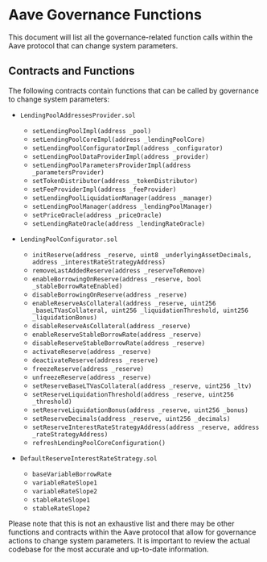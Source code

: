 # Aave Governance Functions

This document will list all the governance-related function calls within the Aave protocol that can change system parameters.

## Contracts and Functions

The following contracts contain functions that can be called by governance to change system parameters:

- `LendingPoolAddressesProvider.sol`
  - `setLendingPoolImpl(address _pool)`
  - `setLendingPoolCoreImpl(address _lendingPoolCore)`
  - `setLendingPoolConfiguratorImpl(address _configurator)`
  - `setLendingPoolDataProviderImpl(address _provider)`
  - `setLendingPoolParametersProviderImpl(address _parametersProvider)`
  - `setTokenDistributor(address _tokenDistributor)`
  - `setFeeProviderImpl(address _feeProvider)`
  - `setLendingPoolLiquidationManager(address _manager)`
  - `setLendingPoolManager(address _lendingPoolManager)`
  - `setPriceOracle(address _priceOracle)`
  - `setLendingRateOracle(address _lendingRateOracle)`

- `LendingPoolConfigurator.sol`
  - `initReserve(address _reserve, uint8 _underlyingAssetDecimals, address _interestRateStrategyAddress)`
  - `removeLastAddedReserve(address _reserveToRemove)`
  - `enableBorrowingOnReserve(address _reserve, bool _stableBorrowRateEnabled)`
  - `disableBorrowingOnReserve(address _reserve)`
  - `enableReserveAsCollateral(address _reserve, uint256 _baseLTVasCollateral, uint256 _liquidationThreshold, uint256 _liquidationBonus)`
  - `disableReserveAsCollateral(address _reserve)`
  - `enableReserveStableBorrowRate(address _reserve)`
  - `disableReserveStableBorrowRate(address _reserve)`
  - `activateReserve(address _reserve)`
  - `deactivateReserve(address _reserve)`
  - `freezeReserve(address _reserve)`
  - `unfreezeReserve(address _reserve)`
  - `setReserveBaseLTVasCollateral(address _reserve, uint256 _ltv)`
  - `setReserveLiquidationThreshold(address _reserve, uint256 _threshold)`
  - `setReserveLiquidationBonus(address _reserve, uint256 _bonus)`
  - `setReserveDecimals(address _reserve, uint256 _decimals)`
  - `setReserveInterestRateStrategyAddress(address _reserve, address _rateStrategyAddress)`
  - `refreshLendingPoolCoreConfiguration()`

- `DefaultReserveInterestRateStrategy.sol`
  - `baseVariableBorrowRate`
  - `variableRateSlope1`
  - `variableRateSlope2`
  - `stableRateSlope1`
  - `stableRateSlope2`

Please note that this is not an exhaustive list and there may be other functions and contracts within the Aave protocol that allow for governance actions to change system parameters. It is important to review the actual codebase for the most accurate and up-to-date information.